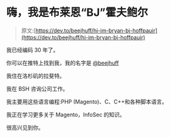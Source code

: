 # 嗨，我是布莱恩“BJ”霍夫鲍尔

> 原文:[https://dev.to/beejhuff/hi-im-bryan-bj-hoffpauir](https://dev.to/beejhuff/hi-im-bryan-bj-hoffpauir)

我已经编码 30 年了。

你可以在推特上找到我，我的名字是 [@beejhuff](https://twitter.com/beejhuff)

我住在洛杉矶的拉斐特。

我在 BSH 咨询公司工作。

我主要用这些语言编程:PHP (Magento)、C、C++和各种脚本语言。

我正在学习更多关于 Magento，InfoSec 的知识。

很高兴见到你。